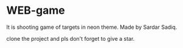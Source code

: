 # WEB-game

It is shooting game of targets in neon theme.
Made by Sardar Sadiq.

clone the project and pls don't forget to give a star.